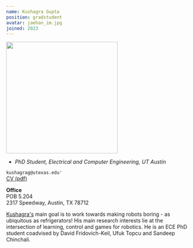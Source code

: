 ```yaml
---
name: Kushagra Gupta
position: gradstudent
avatar: jaehan_im.jpg
joined: 2023
---
```


<img width="300" src="{{site.baseurl}}/images/people/{{page.avatar}}" data-action="zoom">

- _PhD Student, Electrical and Computer Engineering, UT Austin_<br>

<i class="fa fa-envelope-o"></i> `kushagrag@utexas.edu'`<br>
<i class="fa fa-newspaper-o"></i> [CV (pdf)](/documents/KushagraGupta_CV.pdf)

**Office**<br>
POB 5.204<br>
2317 Speedway,
Austin, TX 78712

[Kushagra's](www.linkedin.com/in/kushagra-gupta-6400941ab) main goal is to work towards making robots boring - as ubiquitous as refrigerators! His main research interests lie at the intersection of learning, control and games for robotics. He is an ECE PhD student coadvised by David Fridovich-Keil, Ufuk Topcu and Sandeep Chinchali.
